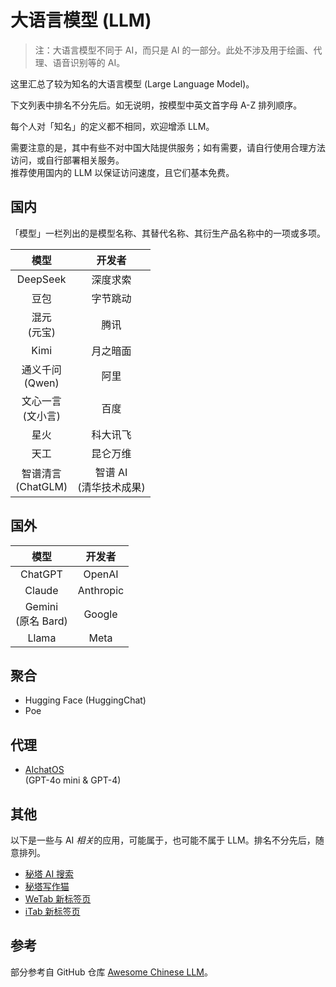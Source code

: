 # 大语言模型 (LLM)

> 注：大语言模型不同于 AI，而只是 AI 的一部分。此处不涉及用于绘画、代理、语音识别等的 AI。

这里汇总了较为知名的大语言模型 (Large Language Model)。

下文列表中排名不分先后。如无说明，按模型中英文首字母 A-Z 排列顺序。

每个人对「知名」的定义都不相同，欢迎增添 LLM。

需要注意的是，其中有些不对中国大陆提供服务；如有需要，请自行使用合理方法访问，或自行部署相关服务。  
推荐使用国内的 LLM 以保证访问速度，且它们基本免费。

## 国内

「模型」一栏列出的是模型名称、其替代名称、其衍生产品名称中的一项或多项。

| 模型 | 开发者 |
| :---: | :---: |
| DeepSeek | 深度求索 |
| 豆包 | 字节跳动 |
| 混元<br>(元宝) | 腾讯 |
| Kimi | 月之暗面 |
| 通义千问<br>(Qwen) | 阿里 |
| 文心一言<br>(文小言) | 百度 |
| 星火 | 科大讯飞 |
| 天工 | 昆仑万维 |
| 智谱清言<br>(ChatGLM) | 智谱 AI<br>(清华技术成果) |

## 国外

| 模型 | 开发者 |
| :---: | :---: |
| ChatGPT | OpenAI |
| Claude | Anthropic |
| Gemini<br>(原名 Bard) | Google |
| Llama | Meta |

## 聚合

- Hugging Face (HuggingChat)
- Poe

## 代理

- [AIchatOS](https://x.aichatos8.cn/)  
  (GPT-4o mini & GPT-4)

## 其他

以下是一些与 AI *相关*的应用，可能属于，也可能不属于 LLM。排名不分先后，随意排列。

- [秘塔 AI 搜索](https://metaso.cn/)
- [秘塔写作猫](https://xiezuocat.com/)
- [WeTab 新标签页](https://www.wetab.link/)
- [iTab 新标签页](https://www.itab.link/)

## 参考

部分参考自 GitHub 仓库 [Awesome Chinese LLM](https://github.com/HqWu-HITCS/Awesome-Chinese-LLM)。
